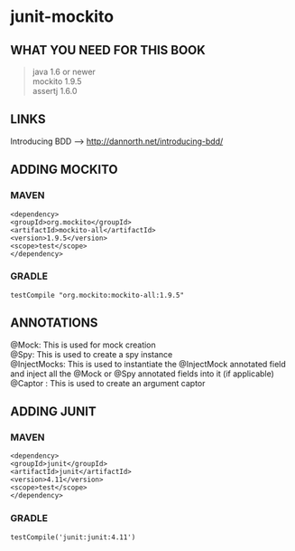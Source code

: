 # junit-mockito
## WHAT YOU NEED FOR THIS BOOK  
> java 1.6 or newer  
> mockito 1.9.5  
> assertj 1.6.0  

## LINKS
Introducing BDD --> http://dannorth.net/introducing-bdd/

## ADDING MOCKITO
### MAVEN
```
<dependency>
<groupId>org.mockito</groupId>
<artifactId>mockito-all</artifactId>
<version>1.9.5</version>
<scope>test</scope>
</dependency>
```

### GRADLE
~~~
testCompile "org.mockito:mockito-all:1.9.5"
~~~


## ANNOTATIONS
@Mock:  This is used for mock creation  
@Spy:   This is used to create a spy instance  
@InjectMocks: This is used to instantiate the @InjectMock annotated field and inject all the @Mock or @Spy annotated fields into it (if applicable)  
@Captor : This is used to create an argument captor


## ADDING JUNIT
### MAVEN
```
<dependency>
<groupId>junit</groupId>
<artifactId>junit</artifactId>
<version>4.11</version>
<scope>test</scope>
</dependency>
```

### GRADLE
```
testCompile('junit:junit:4.11')
```
